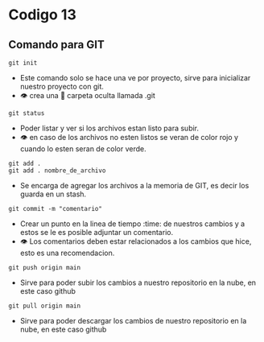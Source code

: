# Codigo 13

## Comando para GIT

```
git init
```
- Este comando solo se hace una ve por proyecto, sirve para inicializar nuestro proyecto con git.
- :eye: crea una :file_folder: carpeta oculta llamada .git

```
git status
```
- Poder listar y ver si los archivos estan listo para subir.
- :eye: en caso de los archivos no esten listos se veran de color rojo y cuando lo esten seran de color verde.


```
git add .
git add . nombre_de_archivo
```
- Se encarga de agregar los archivos a la memoria de GIT, es decir los guarda en un stash.

```
git commit -m "comentario"
```
- Crear un punto en la linea de tiempo :time: de nuestros cambios y a estos se le es posible adjuntar un comentario.
- :eye: Los comentarios deben estar relacionados a los cambios que hice, esto es una recomendacion.

```
git push origin main
```
- Sirve para poder subir los cambios a nuestro repositorio en la nube, en este caso github


```
git pull origin main
```
- Sirve para poder descargar los cambios de nuestro repositorio en la nube, en este caso github
